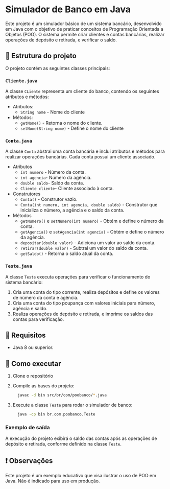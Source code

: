 # Simulador de Banco em Java

Este projeto é um simulador básico de um sistema bancário, desenvolvido em Java com o objetivo de praticar conceitos de Programação Orientada a Objetos (POO). O sistema permite criar clientes e contas bancárias, realizar operações de depósito e retirada, e verificar o saldo.

## 📄 Estrutura do projeto

O projeto contém as seguintes classes principais:

### `Cliente.java`

A classe `CLiente` representa um cliente do banco, contendo os seguintes atributos e métodos:
- Atributos:
  - `String nome` - Nome do cliente
- Métodos:
  - `getNome()` - Retorna o nome do cliente.
  - `setNome(String nome)` - Define o nome do cliente

### `Conta.java`

A classe `Conta` abstrai uma conta bancária e inclui atributos e métodos para realizar operações bancárias. Cada conta possui um cliente associado.
- Atributos
  - `ínt numero` - Número da conta.
  - `int agencia`- Número da agência.
  - `double saldo`- Saldo da conta.
  - `Cliente cliente`- Cliente associado à conta.
- Construtores
  - `Conta()` - Construtor vazio.
  - `Conta(int numero, int agencia, double saldo)` - Construtor que inicializa o número, a agência e o saldo da conta.
- Métodos
  - `getNumero()` e `setNumero(int numero)` - Obtém e define o número da conta.
  - `getAgencia()` e `setAgencia(int agencia)` - Obtém e define o número da agência.
  - `depositar(double valor)` - Adiciona um valor ao saldo da conta.
  - `retirar(double valor)` - Subtrai um valor do saldo da conta.
  - `getSaldo()` - Retorna o saldo atual da conta.

### `Teste.java`

A classe `Teste` executa operações para verificar o funcionamento do sistema bancário:
1. Cria uma conta do tipo corrente, realiza depósitos e define os valores de número da conta e agência.
2. Cria uma conta do tipo poupança com valores iniciais para número, agência e saldo.
3. Realiza operações de depósito e retirada, e imprime os saldos das contas para verificação.

## 📍 Requisitos

- Java 8 ou superior.

## 📌 Como executar

1. Clone o repositório
2. Compile as bases do projeto:
   
   ```bash
     javac -d bin src/br/com/poobanco/*.java
   ```
3. Execute a classe `Teste` para rodar o simulador de banco:
   
   ```bash
     java -cp bin br.com.poobanco.Teste
   ```
### Exemplo de saída
A execução do projeto exibirá o saldo das contas após as operações de depósito e retirada, conforme definido na classe `Teste`.

## ❗ Observações
Este projeto é um exemplo educativo que visa ilustrar o uso de POO em Java. Não é indicado para uso em produção.


